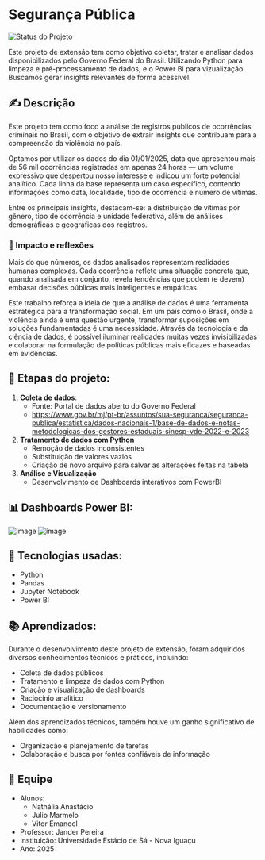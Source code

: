 # Segurança Pública 
![Status do Projeto](https://img.shields.io/badge/Status-Em%20andamento-yellow)

Este projeto de extensão tem como objetivo coletar, tratar e analisar dados disponibilizados pelo Governo Federal do Brasil. Utilizando Python para limpeza e pré-processamento de dados, e o Power Bi para vizualização. Buscamos gerar insights relevantes de forma acessível.

## ✍️ Descrição
Este projeto tem como foco a análise de registros públicos de ocorrências criminais no Brasil, com o objetivo de extrair insights que contribuam para a compreensão da violência no país.

Optamos por utilizar os dados do dia 01/01/2025, data que apresentou mais de 56 mil ocorrências registradas em apenas 24 horas — um volume expressivo que despertou nosso interesse e indicou um forte potencial analítico. Cada linha da base representa um caso específico, contendo informações como data, localidade, tipo de ocorrência e número de vítimas.

Entre os principais insights, destacam-se: a distribuição de vítimas por gênero, tipo de ocorrência e unidade federativa, além de análises demográficas e geográficas dos registros.
  ### 🧠 Impacto e reflexões
  Mais do que números, os dados analisados representam realidades humanas complexas. Cada ocorrência reflete uma situação concreta que, quando analisada em conjunto, revela tendências que podem (e devem) embasar decisões públicas mais inteligentes e empáticas.

Este trabalho reforça a ideia de que a análise de dados é uma ferramenta estratégica para a transformação social. Em um país como o Brasil, onde a violência ainda é uma questão urgente, transformar suposições em soluções fundamentadas é uma necessidade. Através da tecnologia e da ciência de dados, é possível iluminar realidades muitas vezes invisibilizadas e colaborar na formulação de políticas públicas mais eficazes e baseadas em evidências.

## 🧩 Etapas do projeto:
1. **Coleta de dados**:
   - Fonte: Portal de dados aberto do Governo Federal
   - https://www.gov.br/mj/pt-br/assuntos/sua-seguranca/seguranca-publica/estatistica/dados-nacionais-1/base-de-dados-e-notas-metodologicas-dos-gestores-estaduais-sinesp-vde-2022-e-2023
2. **Tratamento de dados com Python**
   - Remoção de dados inconsistentes
   - Substituição de valores vazios
   - Criação de novo arquivo para salvar as alterações feitas na tabela
3. **Análise e Visualização**
   - Desenvolvimento de Dashboards interativos com PowerBI

## 📊 Dashboards Power BI:
![image](https://github.com/user-attachments/assets/66641c01-5d76-4a50-ae1e-723a074f3c25)
![image](https://github.com/user-attachments/assets/93a29551-6d3a-4465-9983-744269b82921)

## 🚀 Tecnologias usadas:
- Python
- Pandas
- Jupyter Notebook
- Power BI

## 📚 Aprendizados:
Durante o desenvolvimento deste projeto de extensão, foram adquiridos diversos conhecimentos técnicos e práticos, incluindo:
- Coleta de dados públicos
- Tratamento e limpeza de dados com Python
- Criação e visualização de dashboards
- Raciocínio analítico
- Documentação e versionamento

Além dos aprendizados técnicos, também houve um ganho significativo de habilidades como:
- Organização e planejamento de tarefas
- Colaboração e busca por fontes confiáveis de informação

## 👥 Equipe
- Alunos:
  - Nathália Anastácio
  - Julio Marmelo
  - Vitor Emanoel
- Professor: Jander Pereira
- Instituição: Universidade Estácio de Sá - Nova Iguaçu
- Ano: 2025
